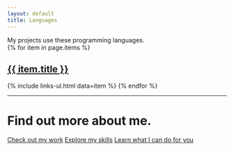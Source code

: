 ```yaml
---
layout: default
title: Languages
---
```


<section markdown="1">
My projects use these programming languages.
</section>

<section>
{% for item in page.items %}
  <h1><a href="{{ item.url }}">{{ item.title }}</a></h1>

  {% include links-ul.html data=item %}
{% endfor %}
</section>

<hr>

# Find out more about me.

<a class="button" href="/work/">Check out my work</a>
<a class="button" href="/skills/">Explore my skills</a>
<a class="button recommend" href="/services/">Learn what I can do for you</a>
